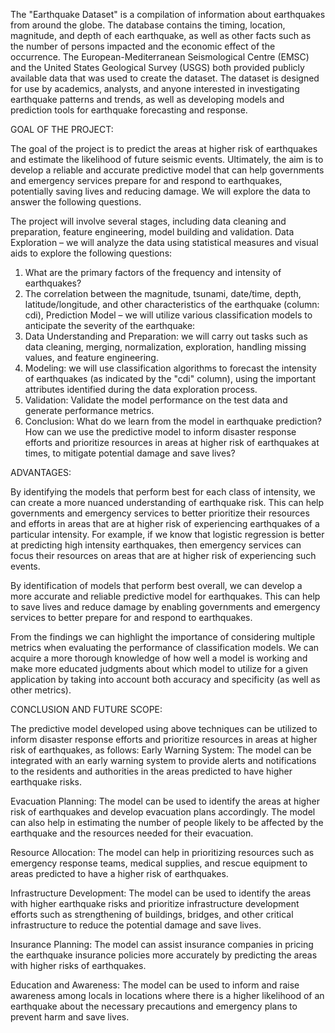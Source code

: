 The "Earthquake Dataset" is a compilation of information about earthquakes from around the globe. The database contains the timing, location, magnitude, and depth of each earthquake, as well as other facts such as the number of persons impacted and the economic effect of the occurrence. The European-Mediterranean Seismological Centre (EMSC) and the United States Geological Survey (USGS) both provided publicly available data that was used to create the dataset. The dataset is designed for use by academics, analysts, and anyone interested in investigating earthquake patterns and trends, as well as developing models and prediction tools for earthquake forecasting and response.

GOAL OF THE PROJECT:

The goal of the project is to predict the areas at higher risk of earthquakes and estimate the likelihood of future seismic events. Ultimately, the aim is to develop a reliable and accurate predictive model that can help governments and emergency services prepare for and respond to earthquakes, potentially saving lives and reducing damage. We will explore the data to answer the following questions.

The project will involve several stages, including data cleaning and preparation, feature engineering, model building and validation.
Data Exploration – we will analyze the data using statistical measures and visual aids to explore the following questions:
1. What are the primary factors of the frequency and intensity of earthquakes?
2. The correlation between the magnitude, tsunami, date/time, depth, latitude/longitude, and other characteristics of the earthquake (column: cdi),
Prediction Model – we will utilize various classification models to anticipate the severity of the earthquake:
1. Data Understanding and Preparation: we will carry out tasks such as data cleaning, merging, normalization, exploration, handling missing values, and feature engineering.
2. Modeling: we will use classification algorithms to forecast the intensity of earthquakes (as indicated by the "cdi" column), using the important attributes identified during the data exploration process.
3. Validation: Validate the model performance on the test data and generate performance metrics.
4. Conclusion: What do we learn from the model in earthquake prediction? How can we use the predictive model to inform disaster response efforts and prioritize resources in areas at higher risk of earthquakes at times, to mitigate potential damage and save lives?

ADVANTAGES:

By identifying the models that perform best for each class of intensity, we can create a more nuanced understanding of earthquake risk. This can help governments and emergency services to better prioritize their resources and efforts in areas that are at higher risk of experiencing earthquakes of a particular intensity. For example, if we know that logistic regression is better at predicting high intensity earthquakes, then emergency services can focus their resources on areas that are at higher risk of experiencing such events.

By identification of models that perform best overall, we can develop a more accurate and reliable predictive model for earthquakes. This can help to save lives and reduce damage by enabling governments and emergency services to better prepare for and respond to earthquakes.

From the findings we can highlight the importance of considering multiple metrics when evaluating the performance of classification models. We can acquire a more thorough knowledge of how well a model is working and make more educated judgments about which model to utilize for a given application by taking into account both accuracy and specificity (as well as other metrics).


CONCLUSION AND FUTURE SCOPE:

The predictive model developed using above techniques can be utilized to inform disaster response efforts and prioritize resources in areas at higher risk of earthquakes, as follows:
Early Warning System: The model can be integrated with an early warning system to provide alerts and notifications to the residents and authorities in the areas predicted to have higher earthquake risks.

Evacuation Planning: The model can be used to identify the areas at higher risk of earthquakes and develop evacuation plans accordingly. The model can also help in estimating the number of people likely to be affected by the earthquake and the resources needed for their evacuation.

Resource Allocation: The model can help in prioritizing resources such as emergency response teams, medical supplies, and rescue equipment to areas predicted to have a higher risk of earthquakes.

Infrastructure Development: The model can be used to identify the areas with higher earthquake risks and prioritize infrastructure development efforts such as strengthening of buildings, bridges, and other critical infrastructure to reduce the potential damage and save lives.

Insurance Planning: The model can assist insurance companies in pricing the earthquake insurance policies more accurately by predicting the areas with higher risks of earthquakes.

Education and Awareness: The model can be used to inform and raise awareness among locals in locations where there is a higher likelihood of an earthquake about the necessary precautions and emergency plans to prevent harm and save lives.
